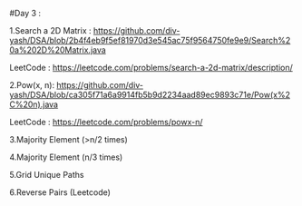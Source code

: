 #Day 3 :

1.Search a 2D Matrix : https://github.com/div-yash/DSA/blob/2b4f4eb9f5ef81970d3e545ac75f9564750fe9e9/Search%20a%202D%20Matrix.java
   
   LeetCode : https://leetcode.com/problems/search-a-2d-matrix/description/

2.Pow(x, n): https://github.com/div-yash/DSA/blob/ca305f71a6a9914fb5b9d2234aad89ec9893c71e/Pow(x%2C%20n).java

  LeetCode : https://leetcode.com/problems/powx-n/

3.Majority Element (>n/2 times)

4.Majority Element (n/3 times)

5.Grid Unique Paths

6.Reverse Pairs (Leetcode)

